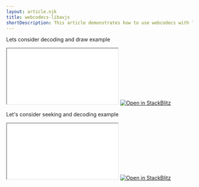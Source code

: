 ```yaml
---
layout: article.njk
title: webcodecs-libavjs
shortDescription: This article demonstrates how to use webcodecs with libav.js to decode a video file
---
```


Lets consider decoding and draw example

<iframe src="./src/decode-and-draw/index.html"></iframe>

<a href="https://stackblitz.com/github/stepancar/articles/tree/main/articles/webcodecs-libavjs/?file=src/decode-and-draw/index.html&initialPath=/src/decode-and-draw/index.html&startScript=start" target="_blank">
  <img
    alt="Open in StackBlitz"
    src="https://developer.stackblitz.com/img/open_in_stackblitz.svg"
  />
</a>

Let's consider seeking and decoding example

<iframe src="./src/seek-decode/index.html"></iframe>

<a href="https://stackblitz.com/github/stepancar/articles/tree/main/articles/webcodecs-libavjs/?file=src/seek-decode/index.html&initialPath=/src/seek-decode/index.html&startScript=start" target="_blank">
  <img
    alt="Open in StackBlitz"
    src="https://developer.stackblitz.com/img/open_in_stackblitz.svg"
  />
</a>

<script src="./index.mjs" type="module"></script>
